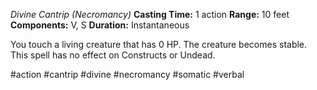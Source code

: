 *Divine Cantrip (Necromancy)*
**Casting Time:** 1 action
**Range:** 10 feet
**Components:** V, S
**Duration:** Instantaneous

You touch a living creature that has 0 HP. The creature becomes stable. This spell has no effect on Constructs or Undead.

#action #cantrip #divine #necromancy #somatic #verbal

